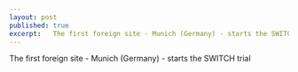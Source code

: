 ```yaml
---
layout: post
published: true
excerpt:   The first foreign site - Munich (Germany) - starts the SWITCH trial
---
```


The first foreign site - Munich (Germany) - starts the SWITCH trial


